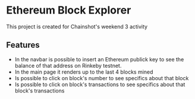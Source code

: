 # Ethereum Block Explorer

This project is created for Chainshot's weekend 3 activity

## Features

* In the navbar is possible to insert an Ethereum publick key to see the balance of that address on Rinkeby testnet.
* In the main page it renders up to the last 4 blocks mined
* Is possible to click on block's number to see specifics about that block
* Is possible to click on block's transactions to see specifics about that block's transactions
